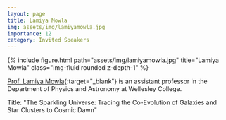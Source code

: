 ```yaml
---
layout: page
title: Lamiya Mowla
img: assets/img/lamiyamowla.jpg
importance: 12
category: Invited Speakers
---
```


<div class="row">
    <div class="col-sm mt-3 mt-md-0">
        {% include figure.html path="assets/img/lamiyamowla.jpg" title="Lamiya Mowla" class="img-fluid rounded z-depth-1" %}
    </div>
</div>

[Prof. Lamiya Mowla](https://www.lamiyamowla.com){:target="_blank"} is an assistant professor in the Department of Physics and Astronomy at Wellesley College.

Title: "The Sparkling Universe: Tracing the Co-Evolution of Galaxies and Star Clusters to Cosmic Dawn"